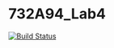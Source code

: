 # 732A94_Lab4

[![Build Status](https://travis-ci.org/GeorgiaEm/732A94_Lab4.svg?branch=master)](https://travis-ci.org/GeorgiaEm/732A94_Lab4)
